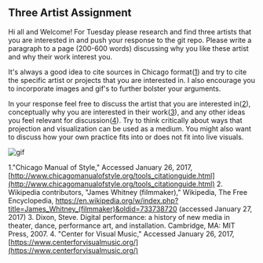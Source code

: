 Three Artist Assignment
--------------------------------

Hi all and Welcome! For Tuesday please research and find three artists that you are interested in and push your response to the git repo. Please write a paragraph to a page (200-600 words) discussing why you like these artist and why their work interest you.

It's always a good idea to cite sources in Chicago format([1](http://www.chicagomanualofstyle.org/tools_citationguide.html)) and try to cite the specific artist or projects that you are interested in. I also encourage you to incorporate images and gif's to further bolster your arguments.

In your response feel free to discuss the artist that you are interested in([2](https://en.wikipedia.org/wiki/James_Whitney_(filmmaker))), conceptually why you are interested in their work([3](https://mitpress.mit.edu/books/digital-performance)), and any other ideas you feel relevant for discussion([4](https://www.centerforvisualmusic.org/)). Try to think critically about ways that projection and visualization can be used as a medium. You might also want to discuss how your own practice fits into or does not fit into live visuals.

![gif](http://i.giphy.com/26ufeN9E29IWq43xS.gif)

1."Chicago Manual of Style," Accessed January 26, 2017, [http://www.chicagomanualofstyle.org/tools_citationguide.html](http://www.chicagomanualofstyle.org/tools_citationguide.html)
2. Wikipedia contributors, "James Whitney (filmmaker)," Wikipedia, The Free Encyclopedia, https://en.wikipedia.org/w/index.php?title=James_Whitney_(filmmaker)&oldid=733738720 (accessed January 27, 2017)
3. Dixon, Steve. Digital performance: a history of new media in theater, dance, performance art, and installation. Cambridge, MA: MIT Press, 2007.
4. "Center for Visual Music," Accessed January 26, 2017, [https://www.centerforvisualmusic.org/](https://www.centerforvisualmusic.org/)